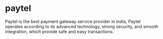 # paytel
Paytel is the best payment gateway service provider in India, Paytel operates according to its advanced technology, strong security, and smooth integration, which provide safe and easy transactions.
